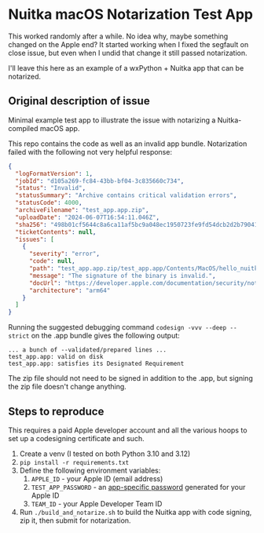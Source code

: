 # Nuitka macOS Notarization Test App

This worked randomly after a while. No idea why, maybe something changed on the Apple end? It started working when I fixed the segfault on close issue, but even when I undid that change it still passed notarization.

I'll leave this here as an example of a wxPython + Nuitka app that can be notarized.

## Original description of issue

Minimal example test app to illustrate the issue with notarizing a Nuitka-compiled macOS app.

This repo contains the code as well as an invalid app bundle. Notarization failed with the following not very helpful response:

```json
{
  "logFormatVersion": 1,
  "jobId": "d105a269-fc84-43bb-bf04-3c835660c734",
  "status": "Invalid",
  "statusSummary": "Archive contains critical validation errors",
  "statusCode": 4000,
  "archiveFilename": "test_app.app.zip",
  "uploadDate": "2024-06-07T16:54:11.046Z",
  "sha256": "498b01cf5644c8a6ca11af5bc9a048ec1950723fe9fd54dcb2d2b79041725d8b",
  "ticketContents": null,
  "issues": [
    {
      "severity": "error",
      "code": null,
      "path": "test_app.app.zip/test_app.app/Contents/MacOS/hello_nuitka",
      "message": "The signature of the binary is invalid.",
      "docUrl": "https://developer.apple.com/documentation/security/notarizing_macos_software_before_distribution/resolving_common_notarization_issues#3087735",
      "architecture": "arm64"
    }
  ]
}
```

Running the suggested debugging command `codesign -vvv --deep --strict` on the .app bundle gives the following output:

```shell
... a bunch of --validated/prepared lines ...
test_app.app: valid on disk
test_app.app: satisfies its Designated Requirement
```

The zip file should not need to be signed in addition to the .app, but signing the zip file doesn't change anything. 

## Steps to reproduce
This requires a paid Apple developer account and all the various hoops to set up a codesigning certificate and such.

1. Create a venv (I tested on both Python 3.10 and 3.12)
2. `pip install -r requirements.txt`
3. Define the following environment variables:
    1. `APPLE_ID` - your Apple ID (email address)
    2. `TEST_APP_PASSWORD` - an [app-specific password](https://support.apple.com/en-us/102654) generated for your Apple ID
    3. `TEAM_ID` - your Apple Developer Team ID
4. Run `./build_and_notarize.sh` to build the Nuitka app with code signing, zip it, then submit for notarization.